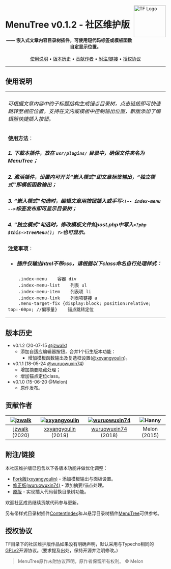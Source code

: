 <a href="https://typecho-fans.github.io">
    <img src="https://typecho-fans.github.io/text-logo.svg" alt="TF Logo" title="Typecho Fans开源作品社区" align="right" height="100" />
</a>

MenuTree v0.1.2 - 社区维护版
======================
<h4 align="center">—— 嵌入式文章内容目录树插件，可使用短代码标签或模板函数自定显示位置。</h4>

<p align="center">
  <a href="#使用说明">使用说明</a> •
  <a href="#版本历史">版本历史</a> •
  <a href="#贡献作者">贡献作者</a> •
  <a href="#附注链接">附注/链接</a> •
  <a href="#授权协议">授权协议</a>
</p>

---

## 使用说明

<table>
<tr>
<td>

###### 可根据文章内容中的子标题结构生成锚点目录树，点击链接即可快速跳转至相应位置。支持在文内或模板中控制输出位置，新版添加了编辑器快捷插入按钮。

**使用方法**：
##### 1. 下载本插件，放在 `usr/plugins/` 目录中，确保文件夹名为 MenuTree；
##### 2. 激活插件，设置内可开关“嵌入模式”即文章标签输出，“独立模式”即模板函数输出；
##### 3. “嵌入模式”勾选时，编辑文章用按钮插入或手写`<!-- index-menu -->`标签发布即可显示目录树；
##### 4. “独立模式”勾选时，修改模板文件如post.php中写入`<?php $this->treeMenu(); ?>`也可显示。

**注意事项**：
* ##### 插件仅输出html不带css，请根据以下class命名自行处理样式：
```
    .index-menu    容器 div
    .index-menu-list    列表 ul
    .index-menu-item    列表项 li
    .index-menu-link    列表项链接 a
    .menu-target-fix {display:block; position:relative; top:-60px; //偏移量}    锚点跳转定位
```

</td>
</tr>
</table>

## 版本历史

 * v0.1.2 (20-07-15 [@jzwalk](https://github.com/jzwalk))
   * 添加自适应编辑器按钮，合并1个衍生版本功能：
     * 增加模板函数输出及复选框设置([@xxyangyoulin](https://github.com/xxyangyoulin))。
 * v0.1.1 (18-05-24 [@wuruowuxin74](https://github.com/wuruowuxin74))
   * 增加摘要隐藏处理；
   * 增加锚点定位class。
 * v0.1.0 (15-06-20 @Melon)
   * 原作发布。

## 贡献作者

[![jzwalk](https://avatars1.githubusercontent.com/u/252331?v=3&s=100)](https://github.com/jzwalk) | [![xxyangyoulin](https://avatars1.githubusercontent.com/u/25523208?v=3&s=100)](https://github.com/xxyangyoulin) | [![wuruowuxin74](https://avatars1.githubusercontent.com/u/16893894?v=3&s=100)](https://github.com/wuruowuxin74) | ![Hanny](https://secure.gravatar.com/avatar/?d=mp&s=100)
:---:|:---:|:---:|:---:
[jzwalk](https://github.com/jzwalk) (2020) | [xxyangyoulin](https://github.com/xxyangyoulin) (2019) | [wuruowuxin74](https://github.com/wuruowuxin74) (2018) | Melon (2015)

## 附注/链接

本社区维护版已包含以下各版本功能并做优化调整：

* [Fork版(xxyangyoulin)](https://github.com/xxyangyoulin) - 添加模板输出与面板设置。
* [修正版(wuruowuxin74)](https://github.com/wuruowuxin74/MenuTree) - 添加摘要/锚点处理。
* [原版](http://forum.typecho.org/viewtopic.php?f=6&t=8201&p=33354) - 实现插入代码替换目录树功能。

欢迎社区成员继续贡献代码参与更新。

另有带样式目录树插件[ContentIndex](https://github.com/typecho-fans/plugins/blob/master/ContentIndex)和Js悬浮目录树插件[MenuTree](https://github.com/typecho-fans/plugins/blob/master/MenuTree)可供参考。

## 授权协议

TF目录下的社区维护版作品如果没有明确声明，默认采用与Typecho相同的[GPLv2](https://github.com/typecho/typecho/blob/master/LICENSE.txt)开源协议。(要求提及出处，保持开源并注明修改。)

> MenuTree原作未附协议声明，原作者保留所有权利。 © Melon
